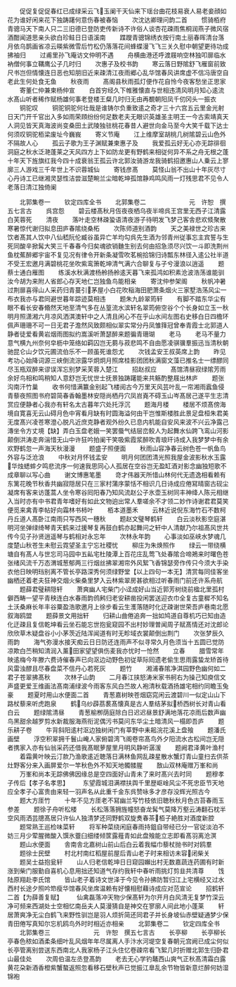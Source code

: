 <!-- { "loadSidebar": true } -->
　　促促复促促春红已成绿采云飞玉阑干天仙来下瑶台曲花枝易衰人易老妾顔如花为谁好闲来花下独踌躇何意伤春被春恼
　　次沈达卿理问韵二首
　　惯骑栢府青骢马天下南人只二三旧德已登防吏传新诗不许俗人谈杏花疎雨焦桐润燕子微风宿酒酣闻道思亲头欲白珍鲑日日语溪南
　　蹀躞青骢锦绣衣按行南土丽春晖清台落月依乌鹊画省凉云暎紫微雪后竹松仍落落花间蜂蝶漫飞飞三关久慰中朝望更待功成拂袖归
　　过甫里孙飞庵访文仲明不遇
　　舟横曲港还呼渡屐响空林独叩扉临水衲僧何事立鞲鹰公子几时归
　　次惠子及校书韵
　　寒云落日野隂舒飞雁窗前致尺书岂但情懐连日恶也知朋旧近来疎清江夜雨郷心乱华馆春风讲席虚不信冯唐空自老此生何处食无鱼
　　秋夜雨
　　髙阁县秋雨孤灯便作花自怜今夜客愁坐正思家
　　寄董仁仲兼柬杨仲宣
　　白首穷经久下帷雅懐直与世相违清风明月知心逺流水髙山听者稀作赋杨雄何事老登楼王粲几时归无由再覩朝阳凤千仞冈头一振衣
　　铜驼叹
　　铜驼铜驼何壮哉是谁铸尔负重致逺之奇才三十六宫五云里金光射日天门开千官出入多如雨荣頋纷纷何足数老夫无眼识英雄圣主明王一今古索靖真天人洞见皆天真海波尚变桑田土武陵独驻桃花春昔人避世向金马至今大笑千载下达士何须叹铜驼栢梁废址今巍峩
　　寄义节庵
　　江上维摩室胡桃几树隂碧云山色外不隔故人心
　　孤云子歌为王子渊赋兼柬惠子及
　　我爱孤云好无心亦无踪徘徊洞庭之秋水泛滟蓬莱之天风四方上下如防龙更有野鹤来相従何异不系之舟无根之蓬十年天下旌旗红我今四十成衰翁王孤云许北郭汝骑游龙我骑鹤招邀惠山人乗云上寥廓三人游戏三千年世上不识蓉城仙
　　寄钱彦髙
　　莫怪山翁不出山十年灰尽寸心丹诗工已继湘灵瑟性洁尝滋楚畹兰尘暗乾坤孤馆静鸡鸣风雨一灯残思君不见令人老落日清江独倚阑













　　北郭集卷一
　　钦定四库全书
　　北郭集卷二　　　　　　　元　许恕　撰五七言古
　　呉宫怨
　　碧云楼髙秋月仾夜夜栖乌夜半啼呉王宫里无西子江清露白芙蓉死
　　清夜
　　落叶走空林疎蛩语清夜游子待明发飞梦己客舎悲欢倐聚散寒暑惊代谢归拟息田庐春隂绕桑柘
　　次陈师道别酒韵
　　天之美禄世之珍古来饮者髙其人饮中八仙嵇阮伦臧谷虽异亡羊均勾呉先生酒为邻青州従事忘主宾誓与生死同酸辛掀髯大笑三千春春今归矣魂欲销麯生别去何由招急须尽兴饮一斗即洗荆州鱼枕蕉醉郷宇宙不复见况有律令开新条凝雪吹茗椀拾锦归诗瓢东林径入逺公社半道不受王宏邀月满碧桃花坐吹紫鸾箫乾坤清气满六合聊复与子兮漫浪以逍遥
　　题蔡士通白雁图
　　练溪水秋满渡杨舲扬舲逺天暮飞来孤鸿如积素沧波浩荡谁能驯汝今胡为来附人省郎心存天地仁岂独鱼鸟能相亲
　　寄沈仲参架阁
　　秋帆冲暑过荆扉喜得山人采药归青蔓引茅屋小白花吹稲海田肥萧条烟火三家墅浩荡风尘一布衣我亦与君同避世暮年踪迹莫相违
　　题朱九龄翠筠轩
　　有脚不踏东华尘有眼不看长安春翛然天地至清气多在丛篁流水滨轩名翠筠俯空谷个个长身如立玉一秋明月照潇湘六月凉风洒淇澳轩中之人清且闲心不在乎山水间左图右史移白日四檐环佩声珊珊不可一日无君子澹然风致颇相似翠实常分丹凤雏箨冠曾奉青霞士北郭道人静者徒爱看黄岩烟雨图拟约嵩溪听萧瑟醉来题徧青珊瑚
　　老马
　　老马不量力意气横九州奈何皁枥中笼络如羁囚岂无蒭与菽悲鸣不自由愿凌骐骥羣振迅当清秋朝驰昆仑山夕饮元圃流伯乐不一顾虽死谁怨尤
　　次钱孟安王叔英席上韵
　　昨见考功心始降词源三峡倒流淙露华炯炯月照席桂影团团秋满窗文藻已推名士一缥醪同尽玉瓶双醉来谬误浑忘别梦采芙蓉入楚江
　　招赵叔应
　　髙馆清昼寂绿隂芳雨余好鸟相和鸣稍知人意舒岂无忧世士抚景独踌躇能来共觞酌整屐出林庐
　　题张沟南汗竹巢
　　收书何惜满籝金别起飞楼阅古今万里天风芸叶乱一帘湘雨蠧鱼侵青藜夜照图书府碧简春香翰墨林安隠尚栖丹穴凤岧嶤不碍玉山岑髙居己遂平生志清赏应便静者心我亦有轩名太古暮年穴处托浮沉
　　题海月楼
　　楼居不烦髙傍海境自寛喜无云山碍月色中宵看月缺有时圆海溢何由干岂惟斯楼胜此景足盘桓朱君美无度髙兴凌苍寒澄心脱凡近庶克静者观外纷久已息内机能自安风来波不兴云净露己漙坐令方丈境【缺】弄白玉盘老娥一笑罢蜃气结层峦鲛人为起舞水仙跨飞鸾山河影颠倒洪涛走奔湍惜无山中许狂吟拍阑干笑吸紫霞浆醉吹青琅玕诗成入我梦梦中有余欢野鹤忽一声海天秋漫漫
　　题盛子照便面
　　秋雨山容净春云树色苍一帆鱼鸟外容与泛沧浪
　　中秋对月怀钱孟安
　　明月何团团清光照我屋金波影秋水玉露华烛蟋蟀夕鸣悲流序一何速我思同心人孤居在空谷岂无盈缸酒对影念幽独短歌不成章聊以写心曲
　　谢文博惠笔墨
　　竒才伟器天所惜山林何代无遗逸相看赖有东篱花晚节秋香共幽寂隠居只在三家村蒲序蒙恬不相识几日诗成应倦冩晴窗古砚尘凝席有客来访蓬蒿人坐令寒谷囘阳春乃知风流赵公子氷壶玉树同丰神绛人陈元相继入当时亦有中书君青年嗜好有如此文物逈出常人羣嗟余不才领二妙作诗谢君君莫笑便觅来禽青李帖好向霜林书柿叶
　　栢本道墨禾
　　云林近说倪东海竹石不数柯丹丘道人髙卧江南雨只写西风一穗秋
　　题赵文璧琴鹤轩
　　白云淡秋影空庭湛明河坐弹绿绮琴青天鹤来过援琴复再鼓白鹤亦起舞问之轩中人清献乃尔祖髙风世共传今见子孙贤逍遥琴与鹤相对永忘年
　　次林永年韵
　　心事淡如巫峡水梦魂几度楚山秋苍生未慰云霓望圣主宁忘社稷忧
　　柳庄为朱焕照作
　　绿云一带绕横塘自有髙人与世忘司马园中五畆宅杜陵潭上百花庄乱莺飞处春隂合啼鴂来时曙色苍张绪风流千万态渭城葱郁两三行烟丝拂翠湘帘外风絮飞香锦瑟旁作传只今须大手染衣他日映明珰别离不管长亭路深秀何须绿野堂【以上四句一本无】清赏每同佳客坐幽栖还着老夫狂神交烟火柴桑里梦入云林紫翠房甚欲相过听春雨门前还许系舟航
　　题薛君璧耕隠轩
　　萧爽幽人宅柴门小迳成好山当近郭芳树绕前楹北里孤村僻西畴一望平青秧连白水春雨韵鸧鹒归老安耕凿投闲罢送迎衣巾全复古童穉不知名土沃桑麻长年丰谷粟盈浩歌邀月上徐步看云生濩落随时化迂疎谢世荣吾庐巷南北愿叙海鸥盟
　　题薛景文用拙轩
　　归耕山曲倦追奔一拙如鸠道自尊机巧已知由造化迂疎且复信乾坤看云坐石能忘世抱瓮窥园不出村妙理曽闻周子赋髙情还对沈郎论欣欣草木疑盘谷小小茅茨近陆浑闻道有时无畛域衣裳颠倒出荆门
　　次张梦辰久雨韵
　　海气弥漫水接天痴云日日防还连雨声不似寻常久月色须当十五圆已觉防凉欺白苎稍知清润入薰田家望望俱伤麦我亦忧时一怆然
　　立春
　　腊雪常年映逺梅今年滕六费诗催春声已向沤边动野色初従草际囘遗老偷生思雨露蛰龙矫首待风雷浊醪且尽春盘菜不信丹心若死灰
　　题竹
　　湘浦春隂净淇园野色幽何如二君子苍翠拂髙秋
　　次林子山韵
　　二月春江挟怒涛米家书舸右为操己知庾信文声盛更爱王维画法髙南浦绿波今雨客东风白苎故人袍清秋载酒扬雄宅相约同瞻玉兔豪
　　题夏时用山水便面二首
　　青葱嘉树映苍烟窈窕闲云渡碧川一似定山山下路杖藜来听虎跑泉
　　鹤乌纱薜茘裠髙懐真是古人羣结茅拟桥西树长对青山看白云
　　题绿隂清昼
　　青葱榆栁荫庭除白日迟迟昼景舒满地落花凉雨后数声幽鸟黑甜余越罗剪水新裁服海燕衔泥偶污书莫问东华尘土暗清风一榻即吾庐
　　题乐耕子卷
　　牛背斜阳逺村沤边独树闲门有莘野中耒耜浣花溪上盘飱
　　题潘氏画壁
　　浮空积翠拥千鬟山崦人家俯碧湾飞阁卷帘髙鸟外夕阳流水古松间岂无隠者携家入亦有仙翁采药还借我髙眠萝屋里月明风静听潺湲
　　题阙君泽黄叶渔村
　　着霜黄叶映云汀款乃渔歌逺近聴落日满林鱼网乱疎星散水蟹灯青山童扫去供茶灶野客分来入画屏爱尔一竿秋色外不知天地髑髅腥
　　敔山双林庵赠万峯和尚
　　万峯和尚本无踪佛佛因缘总是空四面好山青未了来时髙兴去时同
　　题穆孝子传后【孝子名孝思】
　　东望霞城泪满襟扶舆千里歴岖崯风尘不死忠臣节天地应全孝子心富贵由来轻一羽声名从此重千金东呉赞咏多才彦存没辉光照古今
　　题大方厓竹
　　十年不见方厓老不冩幽兰写竹枝依旧聴秋秋月色古苔春雨玉参差
　　题徐子舟听松楼
　　长松落落拥旌幢怒奋龙髯气莫降万壑云涛翻石枕半空风雨洒芸牕髙居只许仙人独清梦还同野鹤双旋煑春茶栢子絶胜对酒度新腔
　　题常熟王巡检味菜轩
　　将军种菜绕闲庭春雨持鉏自带经已分一官従淡泊不妨三月少荤腥微酸入馔氷虀臼细缕倾筐露薤青如此盘飱能立志即看髙羽离沧溟
　　题山水便面
　　舎南舎北嘉树山前山后白云着我幅巾藜杖抛书时对鸥羣
　　题徐士民壁
　　村北村南红稻屋前屋后青山老子时来相访未容闭柴关
　　题吴士益抱瓮轩
　　山人归老信乾坤日日窥园嬾出村无数嘉蔬连药圃有时新涨到柴门服勤自喜机心息用拙还知道气存约我轩中春听雨挑灯剪韭共清尊
　　饯陆原翔赴李氏馆
　　皆山老子着诗文世泽于今见令孙拂防暂归江上宅横经又过水西村长途夕照吟笻瘦华馆春风坐席温赖有好懐相慰藉诗成应对范宣论
　　招鹤轩二首【为薛善复赋】
　　仙禽磊落冲天物少保髙轩为尔开月白风清无复梦竹深云净可频来西湖处士空相忆南岳夫人莫漫猜自是神交在寥廓人间此地小蓬莱
　　轩居萧爽净无尘白鹤飞来野性驯岂是羽人烦折简还同君子并长身坡仙赤壁疑通梦少保青田倦写真知尔忘机鸥鸟外时时相近亦相亲
　　北郭集卷二
　　钦定四库全书
　　北郭集卷三　　　　　　　元　许恕　撰五七言古
　　长亭柳
　　长亭柳长亭春色秾如酒柔条细叶乱风烟年年尽属离人手汴水河堤空复春朝元宫阙已成尘何似长亭管离别尝送东西南北人我家杨子江头住忆卷疎帘看飞絮几时折赠北郭生归卧君山最佳处
　　次周伯温左丞登髙韵
　　老去无心学钓鼇西山爽气正秋髙清霜白露黄花朶新酒香橙紫蟹螯返照忽看移石壁秋声已觉振江臯乱余节物皆新意烂醉何妨湿锦袍
